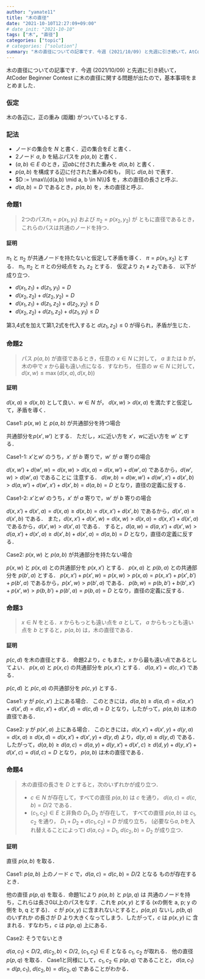 ```yaml
---
author: "yamate11"
title: "木の直径"
date: "2021-10-10T12:27:09+09:00"
# date_init: "2021-10-10"
tags: ["木", "直径"]
categories: ["topic"]
# categories: ["solution"]
summary: "木の直径についての記事です．今週 (2021/10/09) と先週に引き続いて，AtCoder Beginner Contest に木の直径に関する問題が出たので，基本事項をまとめました．"
---
```


木の直径についての記事です．今週 (2021/10/09) と先週に引き続いて，AtCoder Beginner Contest に木の直径に関する問題が出たので，基本事項をまとめました．

### 仮定

木の各辺に，正の重み (距離) がついているとする．

### 記法

* ノードの集合を $N$ と書く．辺の集合を$E$ と書く．
* 2ノード $a$, $b$ を結ぶパスを $p(a, b)$ と書く．
* $(a,b) \in E$ のとき，辺$ab$に付された重みを $d(a,b)$ と書く．
* $p(a, b)$ を構成する辺に付された重みの和も，
  同じ $d(a, b)$ で表す．
* $D := \max\\{d(a,b) \mid a, b \in N\\}$ を，木の直径の長さと呼ぶ．
* $d(a, b) = D$ であるとき，$p(a, b)$ を，木の直径と呼ぶ．


### 命題1

> 2つのパス$\pi_1 = p(x_1, y_1)$ および $\pi_2 = p(x_2, y_2)$ が
> ともに直径であるとき，
> これらのパスは共通のノードを持つ．

#### 証明

$\pi_1$ と $\pi_2$ が共通ノードを持たないと仮定して矛盾を導く．
$\pi = p(x_1, x_2)$ とする．
$\pi_1$, $\pi_2$ と $\pi$ との分岐点を $z_1$, $z_2$ とする．
仮定より $z_1 \neq z_2$である．
以下が成り立つ．

* $d(x_1, z_1) + d(z_1, y_1) = D$
* $d(x_2, z_2) + d(z_2, y_2) = D$
* $d(x_1, z_1) + d(z_1, z_2) + d(z_2, y_2) \leq D$
* $d(x_2, z_2) + d(z_1, z_2) + d(z_1, y_1) \leq D$

第3,4式を加えて第1,2式を代入すると
$d(z_1, z_2) \leq 0$ が得られ，矛盾が生じた．

### 命題2

> パス $p(a, b)$ が直径であるとき，任意の $x \in N$ に対して，
> $a$ または $b$ が，木の中で $x$ から最も遠い点になる．すなわち，
> 任意の $w \in N$ に対して，$d(x, w) \leq \max(d(x, a), d(x, b))$

#### 証明

$d(x, a) \geq d(x, b)$ として良い．$w \in N$ が，
$d(x, w) > d(x, a)$ を満たすと仮定して，矛盾を導く．

Case1: $p(x, w)$ と $p(a, b)$ が共通部分を持つ場合

共通部分を$p(x', w')$ とする．
ただし，$x$に近い方を $x'$，$w$に近い方を $w'$ とする．

Case1-1: $x'$と$w'$ のうち，$x'$ が $b$ 寄りで，$w'$ が $a$ 寄りの場合

$d(x, w') + d(w', w) = d(x, w) > d(x, a)
= d(x, w') + d(w', a)$ であるから，$d(w', w) > d(w', a)$ であることに
注意する．
$d(w, b) = d(w, w') + d(w', x') + d(x', b) > d(a, w') + d(w', x') + d(x', b)
 = d(a, b) = D$ となり，直径の定義に反する．
 
Case1-2:  $x'$と$w'$ のうち，$x'$ が $a$ 寄りで，$w'$ が $b$ 寄りの場合

$d(x, x') + d(x', a) = d(x, a) \geq d(x, b) = d(x, x') + d(x', b)$
であるから，$d(x', a) \geq d(x', b)$ である．
また，$d(x, x') + d(x', w) = d(x, w) > d(x, a) = d(x, x') + d(x', a)$
であるから，$d(x', w) > d(x', a)$ である．
すると，$d(a, w) = d(a, x') + d(x', w) > d(a, x') + d(x', a) \geq
d(x', b) + d(x', a) = d(a, b) = D$ となり，直径の定義に反する．

Case2: $p(x, w)$ と $p(a, b)$ が共通部分を持たない場合

$p(x, w)$ と $p(x, a)$ との共通部分を $p(x, x')$ とする．
$p(x, a)$ と $p(b, a)$ との共通部分を $p(b', a)$ とする．
$p(x, x') + p(x', w) = p(x, w) > p(x, a) = p(x, x') + p(x', b') + p(b', a)$
であるから，$p(x', w) > p(b', a)$ である．
$p(b, w) = p(b, b') + b(b', x') + p(x', w) > p(b, b') + p(b', a) = p(b, a) = D$
となり，直径の定義に反する．

### 命題3

> $x \in N$ をとる．$x$ からもっとも遠い点を $a$ として，
> $a$ からもっとも遠い点を $b$ とすると，$p(a, b)$ は，木の直径である．

#### 証明

$p(c, d)$ を木の直径とする．
命題2より，$c$ もまた，$x$ から最も遠い点であるとしてよい．
$p(x, a)$ と $p(x, c)$ の共通部分を $p(x, x')$ とする．
$d(a, x') = d(c, x')$ である．

$p(c, d)$ と $p(c, a)$ の共通部分を $p(c, y)$ とする．

Case1: $y$ が $p(c, x')$ 上にある場合．
このときには，$d(a, b) \geq d(a, d) = d(a, x') + d(x', d) = d(c, x') + d(x', d)
= d(c, d) = D$ となり，したがって，$p(a, b)$ は木の直径である．

Case2: $y$ が $p(x', a)$ 上にある場合．
このときには，$d(x, x') + d(x', y) + d(y, a) = d(x, a) \geq d(x, d) = d(x, x') + d(x', y) + d(y, d)$ より，$d(y, a) \geq d(y, d)$ である．
したがって，$d(a, b) \geq d(a, c) = d(a, y) + d(y, x') + d(x', c)
\geq d(d, y) + d(y, x') + d(x', c) = d(d, c) = D$ となり，
$p(a, b)$ は木の直径である．

### 命題4

> 木の直径の長さを $D$ とすると，次のいずれかが成り立つ．
> * $c \in N$ が存在して，すべての直径 $p(a, b)$ は $c$ を通り，
    $d(a, c) = d(c, b) = D/2$ である．
> * $(c_1, c_2) \in E$ と非負の $D_1, D_2$ が存在して，
    すべての直径 $p(a, b)$ は
    $c_1, c_2$ を通り，
    $D_1 + D_2 + d(c_1, c_2) = D$ が成り立ち，
    (必要なら$a$, $b$を入れ替えることによって) 
    $d(a, c_1) = D_1$, $d(c_2, b) = D_2$ が成り立つ．

#### 証明

直径 $p(a, b)$ を取る．

Case1: $p(a, b)$ 上のノード $c$ で，$d(a, c) = d(c, b) = D/2$ となる
ものが存在するとき．

他の直径 $p(p, q)$ を取る．命題1により $p(a, b)$ と $p(p, q)$ は
共通のノードを持ち，これらは長さ0以上のパスをなす．これを $p(x, y)$ とする
(xの側を a, p; y の側を b, q とする)．
$c$ が $p(x, y)$ に含まれないとすると，$p(a, p)$ ないし $p(b, q)$ のいずれか
の長さが $D$ より大きくなってしまう．したがって，$c$ は $p(x, y)$ に
含まれる．すなわち，$c$ は $p(p, q)$ 上にある．

Case2: そうでないとき

$d(a, c_1) < D/2$, $d(c_2, b) < D/2$, $(c_1, c_2) \in E$ となる
$c_1$, $c_2$ が取れる．
他の直径 $p(p, q)$ を取る．
Case1と同様にして，$c_1, c_2 \in p(p, q)$ であることと，
$d(a, c_1) = d(p, c_1)$, $d(c_2, b) = d(c_2, q)$ であることがわかる．
